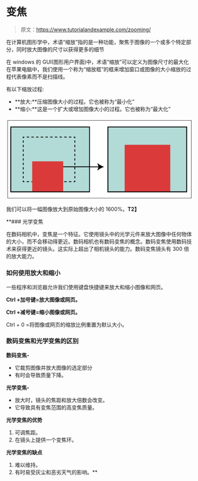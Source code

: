 # 变焦

> 原文：<https://www.tutorialandexample.com/zooming/>

在计算机图形学中，术语“缩放”指的是一种功能，聚焦于图像的一个或多个特定部分，同时放大图像的尺寸以获得更多的细节

在 windows 的 GUI(图形用户界面)中，术语“缩放”可以定义为图像尺寸的最大化在苹果电脑中，我们使用一个称为“缩放框”的框来增加窗口或图像的大小缩放的过程代表像素而不是扫描线。

有以下缩放过程:

*   **放大:**压缩图像大小的过程。它也被称为“最小化”
*   **缩小:**这是一个扩大或增加图像大小的过程。它也被称为“最大化”

![Zooming](img/f204140c6df28c1919e14e7c41f0c8f1.png)

我们可以将一幅图像放大到原始图像大小的 1600%。**T2】**

 **### 光学变焦

在数码相机中，变焦是一个特征。它使用镜头中的光学元件来放大图像中任何物体的大小，而不会移动得更近。数码相机也有数码变焦的概念。数码变焦使用数码技术来获得更近的镜头。这实际上超出了相机镜头的能力。数码变焦镜头有 300 倍的放大能力。

### 如何使用放大和缩小

一些程序和浏览器允许我们使用键盘快捷键来放大和缩小图像和网页。

**Ctrl +加号键=放大图像或网页。**

**Ctrl +减号键=缩小图像或网页。**

Ctrl + 0 =将图像或网页的缩放比例重置为默认大小。

### 数码变焦和光学变焦的区别

**数码变焦-**

*   它裁剪图像并放大图像的选定部分
*   有时会导致质量下降。

**光学变焦-**

*   放大时，镜头的焦距和放大倍数会改变。
*   它导致具有变焦范围的高变焦质量。

**光学变焦的优势**

1.  可调焦距。
2.  在镜头上提供一个变焦环。

**光学变焦的缺点**

1.  难以维持。
2.  有时易受灰尘和恶劣天气的影响。**